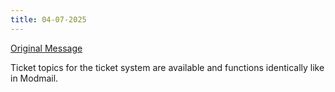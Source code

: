 ```yaml
---
title: 04-07-2025
---
```

[Original Message](https://discord.com/channels/1113111089350197380/1316771964487995462/1390778792028672130)


Ticket topics for the ticket system are available and functions identically like in Modmail.